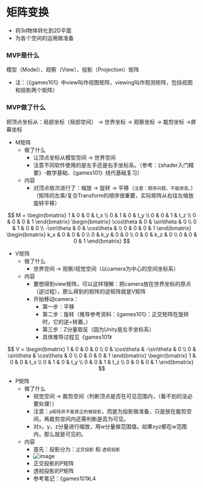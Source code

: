 # 矩阵变换
* 将3d物体转化到2D平面
* 为各个空间的运用做准备

### MVP是什么
模型（Model）、观察（View）、投影（Projection）矩阵
* 注：（《games101》中view叫作视图矩阵，viewing叫作观测矩阵，包括视图和投影两个矩阵）

### MVP做了什么
把顶点坐标从：局部坐标（局部空间） → 世界坐标 → 观察坐标 → 裁剪坐标 →屏幕坐标

* M矩阵
  * 做了什么
      * 让顶点坐标从模型空间 → 世界空间
      * 注意不同软件使用的是左手还是右手坐标系。（参考：《shader入门精要》-数学基础、《games101》线代基础复习）
  * 内容
      * 对顶点依次进行了：缩放 → 旋转 → 平移（`注意：顺序问题，不能改变。`）（矩阵的左乘/复合Transform的顺序很重要，实际矩阵从右往左缩放旋转平移）

$$
M = \begin{bmatrix} 
            1 & 0   & 0   & t_x \\
            0   & 1 & 0   & t_y \\
            0   & 0   & 1 & t_z \\
            0   & 0   & 0     & 1 
        \end{bmatrix} 
        \begin{bmatrix} 
            \cos\theta & 0   & \sin\theta   & 0 \\
            0   & 1 & 0   & 0 \\
            -\sin\theta   & 0   & \cos\theta &  \\
            0   & 0   & 0     & 1 
        \end{bmatrix} 
        \begin{bmatrix} 
            k_x & 0   & 0   & 0 \\
            0   & k_y & 0   & 0 \\
            0   & 0   & k_z & 0 \\
            0   & 0   & 0     & 1 
        \end{bmatrix} 
$$

* V矩阵
  * 做了什么
      * 世界空间 → 观察/视觉空间（以camera为中心的空间坐标系）
  * 内容
      * 要想得到view矩阵，可以这样理解：把camera放在世界坐标的原点（逆过程），那么得到的矩阵的逆矩阵就是V矩阵
      * 开始移动camera：
        * 第一步：平移
        * 第二步：旋转（推导参考资料：《games101》：正交矩阵在旋转时，它的逆=转置。）
        * 第三步：Z分量取反（因为Unity是左手坐标系）    
        * 具体推导过程见《games101》

$$
V = \begin{bmatrix} 
            1 & 0   & 0   & 0 \\
            0   & \cos\theta & -\sin\theta   & 0 \\
            0   & \sin\theta   & \cos\theta & 0 \\
            0   & 0   & 0     & 1 
        \end{bmatrix} 
        \begin{bmatrix} 
            1 & 0   & 0   & t_x \\
            0   & 1 & 0   & t_y \\
            0   & 0   & 1 & t_z \\
            0   & 0   & 0     & 1 
        \end{bmatrix} 
$$

* P矩阵
  * 做了什么
      * 视觉空间 → 裁剪空间（判断顶点是否在可见范围内，（看不到的没必要处理））
      * 注意：`p矩阵并不是真正的做投影`，而是为投影做准备，只是放在裁剪空间，再裁剪空间内还需判断是否为可见。
      * 对x，y，z分量进行缩放，用w分量做范围值。如果xyz都在w范围内，那么就是可见的。
  * 内容   
      * 首先：投影分为：`正交投影` 和 `透视投影`
      * ![image](https://github.com/ThereAreBearsComing/aBookOFtechArt/assets/74708198/148bb5ad-c24a-4458-b455-5840b1d0dc5a)
      * 正交投影的P矩阵
      * 透视投影的P矩阵
      * 参考笔记：《games101》L4


